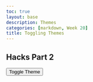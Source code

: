 ```yaml
---
toc: true
layout: base
description: Themes
categories: [markdown, Week 20]
title: Toggling Themes
---
```

## Hacks Part 2

<head>
    <meta charset="UTF-8">
    <link rel="stylesheet" href="/assets/css/theme1.css">
    <link rel="stylesheet" href="/assets/css/theme2.css">
    <link rel="stylesheet" href="/assets/css/theme3.css" id="theme-link">
</head>
<body>
    <button id="theme-toggle">Toggle Theme</button>
    <script>
        const toggleButton = document.querySelector('#theme-toggle');
        const themeLink = document.querySelector('#theme-link');
        toggleButton.addEventListener('click', () => {
            if (themeLink.getAttribute('href') === '/assets/css/theme1.css') {
                themeLink.setAttribute('href', '/assets/css/theme2.css');
            } else if (themeLink.getAttribute('href') === '/assets/css/theme2.css') {
                themeLink.setAttribute('href', '/assets/css/theme3.css');
            } else {
                themeLink.setAttribute('href', '/assets/css/theme1.css');
            }
        });
    </script>
</body>